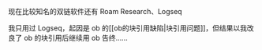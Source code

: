 现在比较知名的双链软件还有 Roam Research、Logseq

我只用过 Logseq，起因是 ob 的[[ob的块引用缺陷|块引用问题]]，但结果以我改良了 ob 的块引用后继续用 ob 告终……
